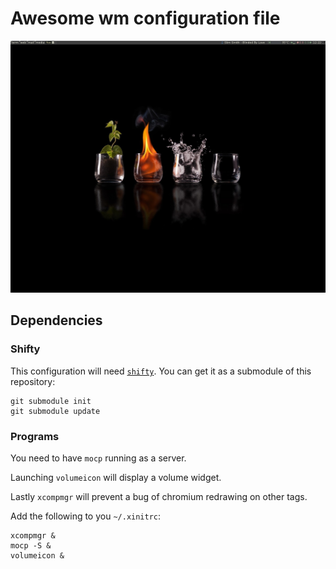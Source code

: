 # Awesome wm configuration file

![screenshot](screenshot.png)

## Dependencies

### Shifty

This configuration will need [`shifty`](https://github.com/bioe007/awesome-shifty).
You can get it as a submodule of this repository:

```
git submodule init
git submodule update
```

### Programs

You need to have `mocp` running as a server.

Launching `volumeicon` will display a volume widget.

Lastly `xcompmgr` will prevent a bug of chromium redrawing on other tags.

Add the following to you `~/.xinitrc`:

```
xcompmgr &
mocp -S &
volumeicon &
```
